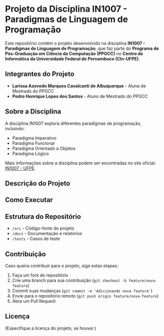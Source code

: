 # Projeto da Disciplina IN1007 - Paradigmas de Linguagem de Programação

Este repositório contém o projeto desenvolvido na disciplina **IN1007 - Paradigmas de Linguagem de Programação**, que faz parte do **Programa de Pós-Graduação em Ciência da Computação (PPGCC)** no **Centro de Informática da Universidade Federal de Pernambuco (CIn-UFPE)**.

## Integrantes do Projeto

- **Larissa Azevedo Marques Cavalcanti de Albuquerque** - Aluna de Mestrado do PPGCC
- **Pedro Henrique Lopes dos Santos** - Aluno de Mestrado do PPGCC

## Sobre a Disciplina
A disciplina IN1007 explora diferentes paradigmas de programação, incluindo:
- Paradigma Imperativo
- Paradigma Funcional
- Paradigma Orientado a Objetos
- Paradigma Lógico

Mais informações sobre a disciplina podem ser encontradas no site oficial: [IN1007 - UFPE](https://www.cin.ufpe.br/~in1007/).

## Descrição do Projeto


## Como Executar


## Estrutura do Repositório
- `/src` - Código-fonte do projeto
- `/docs` - Documentação e relatórios
- `/tests` - Casos de teste

## Contribuição
Caso queira contribuir para o projeto, siga estas etapas:
1. Faça um fork do repositório
2. Crie uma branch para sua contribuição (`git checkout -b feature/nova-feature`)
3. Commit suas mudanças (`git commit -m 'Adicionando nova feature'`)
4. Envie para o repositório remoto (`git push origin feature/nova-feature`)
5. Abra um Pull Request

## Licença
(Especifique a licença do projeto, se houver.)
